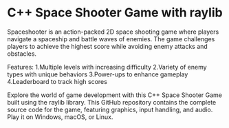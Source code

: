 # C++ Space Shooter Game with raylib
Spaceshooter is an action-packed 2D space shooting game where players navigate a spaceship and battle waves of enemies. The game challenges players to achieve the highest score while avoiding enemy attacks and obstacles.

Features:
1.Multiple levels with increasing difficulty
2.Variety of enemy types with unique behaviors
3.Power-ups to enhance gameplay
4.Leaderboard to track high scores

Explore the world of game development with this C++ Space Shooter Game built using the raylib library. This GitHub repository contains the complete source code for the game, featuring graphics, input handling, and audio. Play it on Windows, macOS, or Linux.

